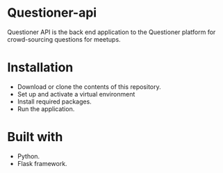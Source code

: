 # Questioner-api
Questioner API  is the back end  application to the Questioner platform for crowd-sourcing questions for meetups.

# Installation
- Download or clone the contents of this repository.
- Set up and activate a virtual environment
- Install required packages.
- Run the application.

# Built with
- Python.
- Flask framework.
